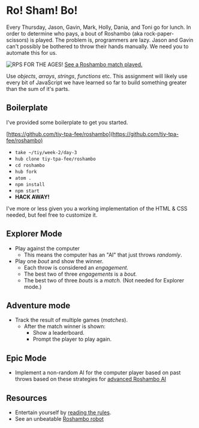 # Ro! Sham! Bo!

Every Thursday, Jason, Gavin, Mark, Holly, Dania, and Toni go for lunch. In order to determine who pays, a bout of Roshambo
(aka rock-paper-scissors) is played. The problem is, programmers are lazy. Jason and Gavin can't
possibly be bothered to throw their hands manually. We need you to automate this for us.

![RPS FOR THE AGES!](http://img.youtube.com/vi/_eanWnL3FtM/default.jpg)
[See a Roshambo match played.](http://www.youtube.com/watch?v=_eanWnL3FtM)

Use _objects_, _arrays_, _strings_, _functions_ etc. This assignment will likely use every bit of JavaScript we have learned so far to build something greater than the sum of it's parts.

## Boilerplate

I've provided some boilerplate to get you started.

[https://github.com/tiy-tpa-fee/roshambo](https://github.com/tiy-tpa-fee/roshambo)

- `take ~/tiy/week-2/day-3`
- `hub clone tiy-tpa-fee/roshambo`
- `cd roshambo`
- `hub fork`
- `atom .`
- `npm install`
- `npm start`
- **HACK AWAY!**

I've more or less given you a working implementation of the HTML & CSS needed, but feel free to customize it.

## Explorer Mode

- Play against the computer
  - This means the computer has an "AI" that just throws _randomly_.
- Play one _bout_ and show the winner.
  - Each throw is considered an _engagement._
  - The best two of three _engagements_ is a _bout._
  - The best two of three _bouts_ is a _match._ (Not needed for Explorer mode.)

## Adventure mode

- Track the result of multiple games (_matches_).
  - After the match winner is shown:
    - Show a leaderboard.
    - Prompt the player to play again.

## Epic Mode

- Implement a non-random AI for the computer player based on past throws based on these strategies for [advanced Roshambo AI](https://www.youtube.com/watch?v=rudzYPHuewc)

## Resources

- Entertain yourself by [reading the rules](http://www.usarps.com/rules/).
- See an unbeatable [Roshambo robot](http://www.theguardian.com/technology/video/2012/jun/27/rock-paper-scissors-robot-video)
